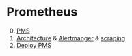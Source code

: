 # Prometheus

0. [PMS](https://github.com/vikchupak/Prometheus/blob/main/prometheusMonitoringStack.md)
1. [Architecture](https://github.com/vikchupak/Prometheus/blob/main/architecture.md) & [Alertmanger](https://github.com/vikchupak/Prometheus/blob/main/alerting.md) & [scraping](https://github.com/vikchupak/Prometheus/blob/main/scraping.md)
2. [Deploy PMS](https://github.com/vikchupak/Prometheus/blob/main/waysToDeployPrometheusStack.md#2-kube-prometheus-stack-helm-chart)
